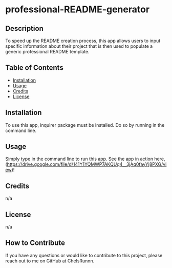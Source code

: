 # professional-README-generator

## Description 
  To speed up the README creation process, this app allows users to input specific information about their project that is then used to populate a generic professional README template. 
  

  ## Table of Contents
  - [Installation](#installation)
  - [Usage](#usage)
  - [Credits](#credits)
  - [License](#license)
  

## Installation 
  To use this app, inquirer package must be installed. Do so by running <npm i inquirer> in the command line.


## Usage 
 Simply type <node index.js> in the command line to run this app.
 See the app in action here, (https://drive.google.com/file/d/141Y1YQMWP7AKQUq4__3jAq0fayYj8PXG/view)!


## Credits
  n/a
  

## License 
n/a

## How to Contribute
  If you have any questions or would like to contribute to this project, please reach out to me on GitHub at ChelsRunnn.
